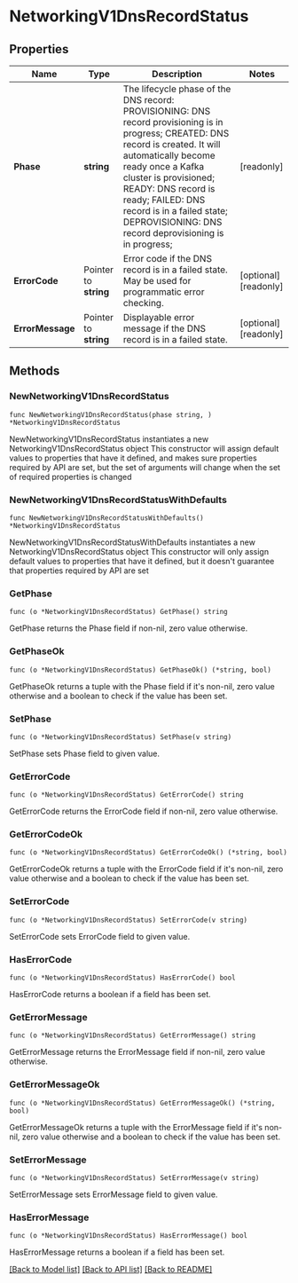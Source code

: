 # NetworkingV1DnsRecordStatus

## Properties

Name | Type | Description | Notes
------------ | ------------- | ------------- | -------------
**Phase** | **string** | The lifecycle phase of the DNS record:    PROVISIONING: DNS record provisioning is in progress;    CREATED: DNS record is created. It will automatically become ready once a Kafka cluster is provisioned;    READY: DNS record is ready;    FAILED: DNS record is in a failed state;    DEPROVISIONING: DNS record deprovisioning is in progress;  | [readonly] 
**ErrorCode** | Pointer to **string** | Error code if the DNS record is in a failed state. May be used for programmatic error checking. | [optional] [readonly] 
**ErrorMessage** | Pointer to **string** | Displayable error message if the DNS record is in a failed state. | [optional] [readonly] 

## Methods

### NewNetworkingV1DnsRecordStatus

`func NewNetworkingV1DnsRecordStatus(phase string, ) *NetworkingV1DnsRecordStatus`

NewNetworkingV1DnsRecordStatus instantiates a new NetworkingV1DnsRecordStatus object
This constructor will assign default values to properties that have it defined,
and makes sure properties required by API are set, but the set of arguments
will change when the set of required properties is changed

### NewNetworkingV1DnsRecordStatusWithDefaults

`func NewNetworkingV1DnsRecordStatusWithDefaults() *NetworkingV1DnsRecordStatus`

NewNetworkingV1DnsRecordStatusWithDefaults instantiates a new NetworkingV1DnsRecordStatus object
This constructor will only assign default values to properties that have it defined,
but it doesn't guarantee that properties required by API are set

### GetPhase

`func (o *NetworkingV1DnsRecordStatus) GetPhase() string`

GetPhase returns the Phase field if non-nil, zero value otherwise.

### GetPhaseOk

`func (o *NetworkingV1DnsRecordStatus) GetPhaseOk() (*string, bool)`

GetPhaseOk returns a tuple with the Phase field if it's non-nil, zero value otherwise
and a boolean to check if the value has been set.

### SetPhase

`func (o *NetworkingV1DnsRecordStatus) SetPhase(v string)`

SetPhase sets Phase field to given value.


### GetErrorCode

`func (o *NetworkingV1DnsRecordStatus) GetErrorCode() string`

GetErrorCode returns the ErrorCode field if non-nil, zero value otherwise.

### GetErrorCodeOk

`func (o *NetworkingV1DnsRecordStatus) GetErrorCodeOk() (*string, bool)`

GetErrorCodeOk returns a tuple with the ErrorCode field if it's non-nil, zero value otherwise
and a boolean to check if the value has been set.

### SetErrorCode

`func (o *NetworkingV1DnsRecordStatus) SetErrorCode(v string)`

SetErrorCode sets ErrorCode field to given value.

### HasErrorCode

`func (o *NetworkingV1DnsRecordStatus) HasErrorCode() bool`

HasErrorCode returns a boolean if a field has been set.

### GetErrorMessage

`func (o *NetworkingV1DnsRecordStatus) GetErrorMessage() string`

GetErrorMessage returns the ErrorMessage field if non-nil, zero value otherwise.

### GetErrorMessageOk

`func (o *NetworkingV1DnsRecordStatus) GetErrorMessageOk() (*string, bool)`

GetErrorMessageOk returns a tuple with the ErrorMessage field if it's non-nil, zero value otherwise
and a boolean to check if the value has been set.

### SetErrorMessage

`func (o *NetworkingV1DnsRecordStatus) SetErrorMessage(v string)`

SetErrorMessage sets ErrorMessage field to given value.

### HasErrorMessage

`func (o *NetworkingV1DnsRecordStatus) HasErrorMessage() bool`

HasErrorMessage returns a boolean if a field has been set.


[[Back to Model list]](../README.md#documentation-for-models) [[Back to API list]](../README.md#documentation-for-api-endpoints) [[Back to README]](../README.md)


